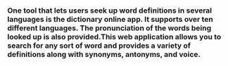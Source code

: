 <h3>One tool that lets users seek up word definitions in several languages is the dictionary online app. It supports over ten different languages. The pronunciation of the words being looked up is also provided.This web application allows you to search for any sort of word and provides a variety of definitions along with synonyms, antonyms, and voice.</h3>
